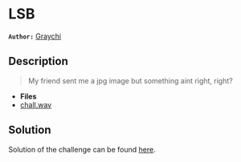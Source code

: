 # LSB

**`Author:`** [Graychi](https://github.com/NassimMansouri)

## Description

  >  My friend sent me a jpg image but something aint right, right?

- **Files** 
- [chall.wav](./challenge/chall.wav) 

## Solution

Solution of the challenge can be found [here](solution/).


